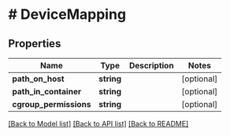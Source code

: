 # # DeviceMapping

## Properties

Name | Type | Description | Notes
------------ | ------------- | ------------- | -------------
**path_on_host** | **string** |  | [optional] 
**path_in_container** | **string** |  | [optional] 
**cgroup_permissions** | **string** |  | [optional] 

[[Back to Model list]](../../README.md#documentation-for-models) [[Back to API list]](../../README.md#documentation-for-api-endpoints) [[Back to README]](../../README.md)


